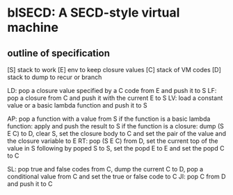# blSECD: A SECD-style virtual machine

## outline of specification

[S] stack to work
[E] env to keep closure values
[C] stack of VM codes
[D] stack to dump to recur or branch

LD: pop a closure value specified by a C code from E and push it to S
LF: pop a closure from C and push it with the current E to S
LV: load a constant value or a basic lambda function and push it to S

AP: pop a function with a value from S
    if the function is a basic lambda function:
        apply and push the result to S
    if the function is a closure:
        dump (S E C) to D, clear S, set the closure body to C
        and set the pair of the value and the closure variable to E
RT: pop (S E C) from D,
    set the current top of the value in S following by poped S to S,
    set the popd E to E and set the popd C to C

SL: pop true and false codes from C, dump the current C to D,
    pop a conditional value from C and set the true or false code to C
JI: pop C from D and push it to C

